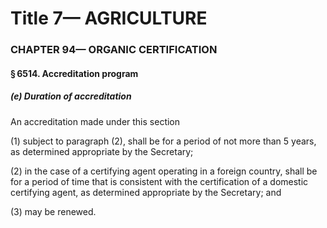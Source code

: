 
# Title 7— AGRICULTURE
### CHAPTER 94— ORGANIC CERTIFICATION
#### § 6514. Accreditation program
##### (e) Duration of accreditation

An accreditation made under this section

(1) subject to paragraph (2), shall be for a period of not more than 5 years, as determined appropriate by the Secretary;

(2) in the case of a certifying agent operating in a foreign country, shall be for a period of time that is consistent with the certification of a domestic certifying agent, as determined appropriate by the Secretary; and

(3) may be renewed.
